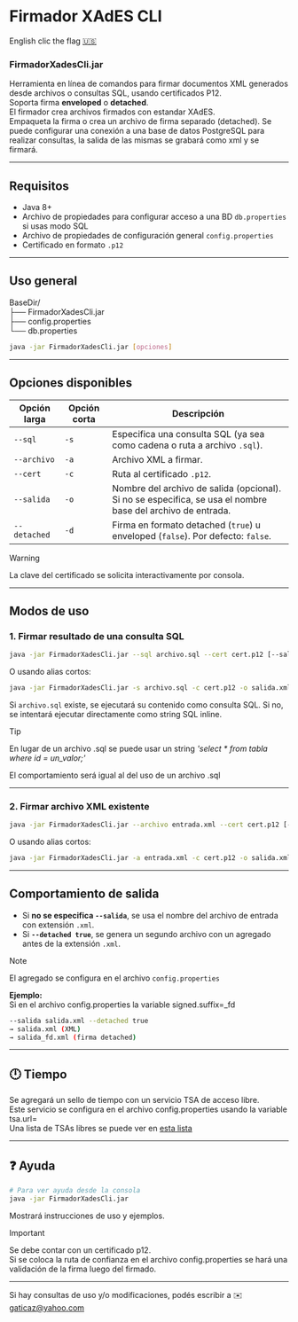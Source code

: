 # Firmador XAdES CLI
English clic the flag [:us:](README.EN.md)
### FirmadorXadesCli.jar

Herramienta en línea de comandos para firmar documentos XML generados desde archivos o consultas SQL, usando certificados P12.  
Soporta firma **enveloped** o **detached**.  
El firmador crea archivos firmados con estandar XAdES.  
Empaqueta la firma o crea un archivo de firma separado (detached).
Se puede configurar una conexión a una base de datos PostgreSQL para realizar consultas, la salida de las mismas se grabará como xml y se firmará.

---

## Requisitos

- Java 8+
- Archivo de propiedades para configurar acceso a una BD `db.properties` si usas modo SQL
- Archivo de propiedades de configuración general `config.properties`
- Certificado en formato `.p12`

---

## Uso general

BaseDir/  
├── FirmadorXadesCli.jar  
├── config.properties  
└── db.properties  


```bash
java -jar FirmadorXadesCli.jar [opciones]
```

---

## Opciones disponibles

| Opción larga       | Opción corta | Descripción |
|--------------------|--------------|-------------|
| `--sql`	     | `-s`         | Especifica una consulta SQL (ya sea como cadena o ruta a archivo `.sql`). |
| `--archivo`        | `-a`         | Archivo XML a firmar. |
| `--cert`           | `-c`         | Ruta al certificado `.p12`. |
| `--salida`         | `-o`         | Nombre del archivo de salida (opcional). Si no se especifica, se usa el nombre base del archivo de entrada. |
| `--detached`       | `-d`         | Firma en formato detached (`true`) u enveloped (`false`). Por defecto: `false`. |

> [!WARNING]
> La clave del certificado se solicita interactivamente por consola.

---

## Modos de uso

### 1. Firmar resultado de una consulta SQL

```bash
java -jar FirmadorXadesCli.jar --sql archivo.sql --cert cert.p12 [--salida salida.xml] [--detached true|false]
```

O usando alias cortos:
```bash
java -jar FirmadorXadesCli.jar -s archivo.sql -c cert.p12 -o salida.xml -d true
```

Si `archivo.sql` existe, se ejecutará su contenido como consulta SQL. 
Si no, se intentará ejecutar directamente como string SQL inline.

> [!TIP]
> En lugar de un archivo .sql se puede usar un string _'select * from tabla where id = un_valor;'_
> 
> El comportamiento será igual al del uso de un archivo .sql

---

### 2. Firmar archivo XML existente

```bash
java -jar FirmadorXadesCli.jar --archivo entrada.xml --cert cert.p12 [--salida salida.xml] [--detached true|false]
```

O usando alias cortos:
```bash
java -jar FirmadorXadesCli.jar -a entrada.xml -c cert.p12 -o salida.xml -d true
```

---

## Comportamiento de salida

- Si **no se especifica `--salida`**, se usa el nombre del archivo de entrada con extensión `.xml`.
- Si **`--detached true`**, se genera un segundo archivo con un agregado antes de la extensión `.xml`.
> [!NOTE]
> El agregado se configura en el archivo `config.properties`

__Ejemplo:__  
Si en el archivo config.properties la variable signed.suffix=_fd
```bash
--salida salida.xml --detached true
→ salida.xml (XML)
→ salida_fd.xml (firma detached)
```

---

## 🕛 Tiempo

Se agregará un sello de tiempo con un servicio TSA de acceso libre.  
Este servicio se configura en el archivo config.properties usando la variable tsa.url=  
Una lista de TSAs libres se puede ver en [esta lista](TSA.MD)

---

## ❓ Ayuda

```bash
# Para ver ayuda desde la consola
java -jar FirmadorXadesCli.jar
```

Mostrará instrucciones de uso y ejemplos.

> [!IMPORTANT]
> Se debe contar con un certificado p12.  
> Si se coloca la ruta de confianza en el archivo config.properties se hará una validación de la firma luego del firmado.

---

Si hay consultas de uso y/o modificaciones, podés escribir a ✉️ gaticaz@yahoo.com
